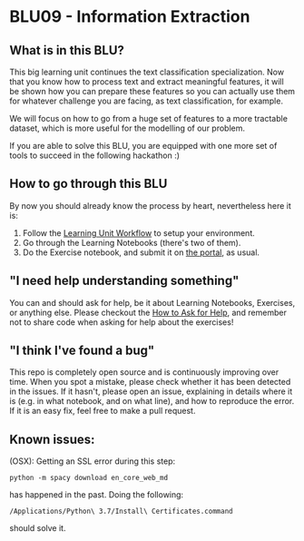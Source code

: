 # BLU09 - Information Extraction

## What is in this BLU?

This big learning unit continues the text classification specialization. Now that you know how to process text and extract meaningful features, it will be shown how you can prepare these features so you can actually use them for whatever challenge you are facing, as text classification, for example.

We will focus on how to go from a huge set of features to a more tractable dataset, which is more useful for the modelling of our problem.

If you are able to solve this BLU, you are equipped with one more set of tools to succeed in the following hackathon :)

## How to go through this BLU

By now you should already know the process by heart, nevertheless here it is:
1. Follow the [Learning Unit Workflow](https://github.com/LDSSA/batch5-students#learning-unit-workflow) to setup your environment.
1. Go through the Learning Notebooks (there's two of them).
1. Do the Exercise notebook, and submit it on [the portal](https://portal.lisbondatascience.org), as usual.

## "I need help understanding something"

You can and should ask for help, be it about Learning Notebooks, Exercises, or anything else. Please checkout the [How to Ask for Help](https://github.com/LDSSA/wiki/wiki/How-to-ask-for-and-give-help), and remember not to share code when asking for help about the exercises! 

## "I think I've found a bug"

This repo is completely open source and is continuously improving over time. When you spot a mistake, please check whether it has been detected in the issues. If it hasn't, please open an issue, explaining in details where it is (e.g. in what notebook, and on what line), and how to reproduce the error. If it is an easy fix, feel free to make a pull request.

## Known issues:

(OSX): Getting an SSL error during this step:

```
python -m spacy download en_core_web_md
```

has happened in the past. Doing the following:

```
/Applications/Python\ 3.7/Install\ Certificates.command
```

should solve it.
